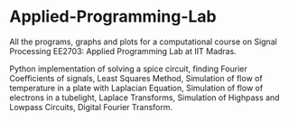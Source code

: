 # Applied-Programming-Lab
All the programs, graphs and plots for a computational course on Signal Processing EE2703: Applied Programming Lab at IIT Madras.  

Python implementation of solving a spice circuit, finding Fourier Coefficients of signals, Least Squares Method, Simulation of flow of temperature in a plate with Laplacian Equation, Simulation of flow of electrons in a tubelight, Laplace Transforms, Simulation of Highpass and Lowpass Circuits, Digital Fourier Transform.
